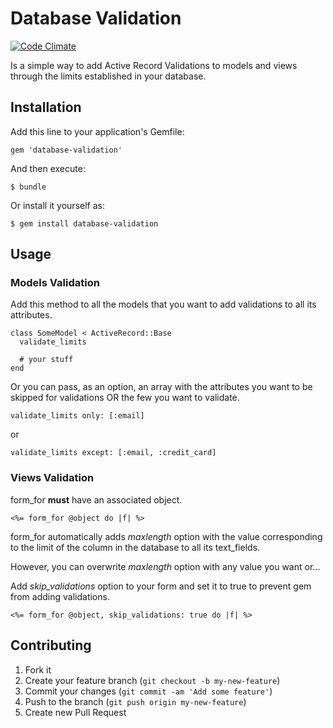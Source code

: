 # Database Validation
[![Code Climate](https://codeclimate.com/github/eventioz/database-validation.png)](https://codeclimate.com/github/eventioz/database-validation)

Is a simple way to add Active Record Validations to models and views through the limits established in your database.

## Installation

Add this line to your application's Gemfile:

    gem 'database-validation'

And then execute:

    $ bundle

Or install it yourself as:

    $ gem install database-validation

## Usage

### Models Validation

Add this method to all the models that you want to add validations to
all its attributes.

    class SomeModel < ActiveRecord::Base
      validate_limits

      # your stuff
    end

Or you can pass, as an option, an array with the attributes you want to
be skipped for validations OR the few you want to validate.

    validate_limits only: [:email]

or

    validate_limits except: [:email, :credit_card]

### Views Validation

  form_for **must** have an associated object.

    <%= form_for @object do |f| %>

  form_for automatically adds *maxlength* option with the value
corresponding to the limit of the column in the database to all its text_fields.

  However, you can overwrite *maxlength* option with any value you want
or...

  Add *skip_validations* option to your form and set it to true to prevent gem from adding validations.

    <%= form_for @object, skip_validations: true do |f| %>

## Contributing

1. Fork it
2. Create your feature branch (`git checkout -b my-new-feature`)
3. Commit your changes (`git commit -am 'Add some feature'`)
4. Push to the branch (`git push origin my-new-feature`)
5. Create new Pull Request
